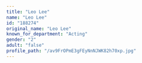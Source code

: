 ```yaml
---
title: "Leo Lee"
name: "Leo Lee"
id: "188274"
original_name: "Leo Lee"
known_for_department: "Acting"
gender: "2"
adult: "false"
profile_path: "/av9FrOPmE3gFEyNnNJWK82h70xp.jpg"
---
```


